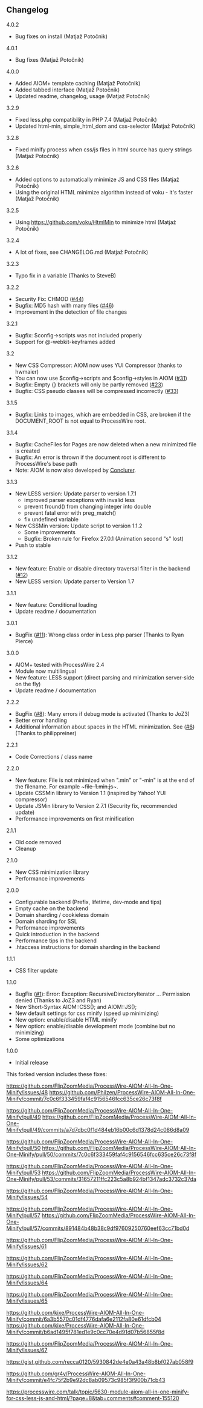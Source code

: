 ## Changelog ##

4.0.2
- Bug fixes on install (Matjaž Potočnik)

4.0.1
- Bug fixes (Matjaž Potočnik)

4.0.0

- Added AIOM+ template caching (Matjaž Potočnik)
- Added tabbed interface (Matjaž Potočnik)
- Updated readme, changelog, usage (Matjaž Potočnik)

3.2.9

- Fixed less.php compatibility in PHP 7.4 (Matjaž Potočnik)
- Updated html-min, simple_html_dom and css-selector (Matjaž Potočnik)

3.2.8

- Fixed minify process when css/js files in html source has query strings (Matjaž Potočnik)

3.2.6

- Added options to automatically minimize JS and CSS files (Matjaž Potočnik)
- Using the original HTML minimize algorithm instead of voku - it's faster (Matjaž Potočnik)

3.2.5

* Using https://github.com/voku/HtmlMin to minimize html (Matjaž Potočnik)

3.2.4

* A lot of fixes, see CHANGELOG.md (Matjaž Potočnik) 

3.2.3

* Typo fix in a variable (Thanks to SteveB)

3.2.2

* Security Fix: CHMOD ([#44](https://github.com/conclurer/ProcessWire-AIOM-All-In-One-Minify/issues/44))
* Bugfix: MD5 hash with many files ([#46](https://github.com/conclurer/ProcessWire-AIOM-All-In-One-Minify/issues/46))
* Improvement in the detection of file changes

3.2.1

* Bugfix: $config->scripts was not included properly
* Support for @-webkit-keyframes added

3.2

* New CSS Compressor: AIOM now uses YUI Compressor (thanks to hwmaier)
* You can now use $config->scripts and $config->styles in AIOM ([#31](https://github.com/conclurer/ProcessWire-AIOM-All-In-One-Minify/issues/31))
* Bugfix: Empty {} brackets will only be partly removed ([#23](https://github.com/conclurer/ProcessWire-AIOM-All-In-One-Minify/issues/23))
* Bugfix: CSS pseudo classes will be compressed incorrectly ([#33](https://github.com/conclurer/ProcessWire-AIOM-All-In-One-Minify/issues/33))

3.1.5

* Bugfix: Links to images, which are embedded in CSS, are broken if the DOCUMENT_ROOT is not equal to ProcessWire root. 

3.1.4

* Bugfix: CacheFiles for Pages are now deleted when a new minimized file is created
* Bugfix: An error is thrown if the document root is different to ProcessWire's base path
* Note: AIOM is now also developed by [Conclurer](https://www.conclurer.com).

3.1.3

* New LESS version: Update parser to version 1.7.1
  * improved parser exceptions with invalid less
  * prevent fround() from changing integer into double
  * prevent fatal error with preg_match()
  * fix undefined variable
* New CSSMin version: Update script to version 1.1.2
  * Some improvements
  * Bugfix: Broken rule for Firefox 27.0.1 (Animation second "s" lost)
* Push to stable

3.1.2 

* New feature: Enable or disable directory traversal filter in the backend ([#12](https://github.com/conclurer/ProcessWire-AIOM-All-In-One-Minify/issues/12))
* New LESS version: Update parser to Version 1.7

3.1.1

* New feature: Conditional loading
* Update readme / documentation

3.0.1

* BugFix ([#11](https://github.com/conclurer/ProcessWire-AIOM-All-In-One-Minify/issues/11)): Wrong class order in Less.php parser (Thanks to Ryan Pierce)

3.0.0 

* AIOM+ tested with ProcessWire 2.4
* Module now multilingual
* New feature: LESS support (direct parsing and minimization server-side on the fly)
* Update readme / documentation

2.2.2 

* BugFix ([#8](https://github.com/conclurer/ProcessWire-AIOM-All-In-One-Minify/issues/8)): Many errors if debug mode is activated (Thanks to JoZ3)
* Better error handling
* Additional information about spaces in the HTML minimization. See ([#6](https://github.com/conclurer/ProcessWire-AIOM-All-In-One-Minify/issues/6)) (Thanks to philippreiner)

2.2.1

* Code Corrections / class name

2.2.0

* New feature: File is not minimized when ".min" or "-min" is at the end of the filename. For example ~~~file-1.min.js~~~.
* Update CSSMin library to Version 1.1 (inspired by Yahoo! YUI compressor)
* Update JSMin library to Version 2.7.1 (Security fix, recommended update)
* Performance improvements on first minification

2.1.1

* Old code removed
* Cleanup

2.1.0

* New CSS minimization library
* Performance improvements

2.0.0

* Configurable backend (Prefix, lifetime, dev-mode and tips)
* Empty cache on the backend
* Domain sharding / cookieless domain
* Domain sharding for SSL
* Performance improvements
* Quick introduction in the backend
* Performance tips in the backend
* .htaccess instructions for domain sharding in the backend

1.1.1  

* CSS filter update

1.1.0  

* BugFix ([#1](https://github.com/conclurer/ProcessWire-AIOM-All-In-One-Minify/issues/1)): Error: Exception: RecursiveDirectoryIterator ... Permission denied (Thanks to JoZ3 and Ryan)
* New Short-Syntax AIOM::CSS(); and AIOM::JS();
* New default settings for css minify (speed up minimizing)
* New option: enable/disable HTML minify
* New option: enable/disable development mode (combine but no minimizing)
* Some optimizations

1.0.0  
* Initial release

This forked version includes these fixes:

https://github.com/FlipZoomMedia/ProcessWire-AIOM-All-In-One-Minify/issues/48
https://github.com/Philzen/ProcessWire-AIOM-All-In-One-Minify/commit/7c0c6f333459faf4c9156546fcc635ce26c73f8f

https://github.com/FlipZoomMedia/ProcessWire-AIOM-All-In-One-Minify/pull/49
https://github.com/FlipZoomMedia/ProcessWire-AIOM-All-In-One-Minify/pull/49/commits/a7d7dbc0f1d484eb16b00c6d1378d24c086d8a09

https://github.com/FlipZoomMedia/ProcessWire-AIOM-All-In-One-Minify/pull/50
https://github.com/FlipZoomMedia/ProcessWire-AIOM-All-In-One-Minify/pull/50/commits/7c0c6f333459faf4c9156546fcc635ce26c73f8f

https://github.com/FlipZoomMedia/ProcessWire-AIOM-All-In-One-Minify/pull/53
https://github.com/FlipZoomMedia/ProcessWire-AIOM-All-In-One-Minify/pull/53/commits/31657211ffc223c5a8b924bf1347adc3732c37da

https://github.com/FlipZoomMedia/ProcessWire-AIOM-All-In-One-Minify/issues/54

https://github.com/FlipZoomMedia/ProcessWire-AIOM-All-In-One-Minify/pull/57
https://github.com/FlipZoomMedia/ProcessWire-AIOM-All-In-One-Minify/pull/57/commits/891484b48b38c9df97609250760eef63cc71bd0d

https://github.com/FlipZoomMedia/ProcessWire-AIOM-All-In-One-Minify/issues/61

https://github.com/FlipZoomMedia/ProcessWire-AIOM-All-In-One-Minify/issues/62

https://github.com/FlipZoomMedia/ProcessWire-AIOM-All-In-One-Minify/issues/64

https://github.com/FlipZoomMedia/ProcessWire-AIOM-All-In-One-Minify/issues/65

https://github.com/kixe/ProcessWire-AIOM-All-In-One-Minify/commit/6a3b5570c01df4776dafa6e2112fa80e61dfcb04
https://github.com/kixe/ProcessWire-AIOM-All-In-One-Minify/commit/b6ad1495f781ed1e9c0cc70e4d91d07b56855f8d

https://github.com/FlipZoomMedia/ProcessWire-AIOM-All-In-One-Minify/issues/67

https://gist.github.com/recca0120/5930842de4e0a43a48b8bf027ab058f9

https://github.com/gr4y/ProcessWire-AIOM-All-In-One-Minify/commit/e4fc75f2b9e92dc8ab09573c985f3f900b71cb43

https://processwire.com/talk/topic/5630-module-aiom-all-in-one-minify-for-css-less-js-and-html/?page=8&tab=comments#comment-155120
